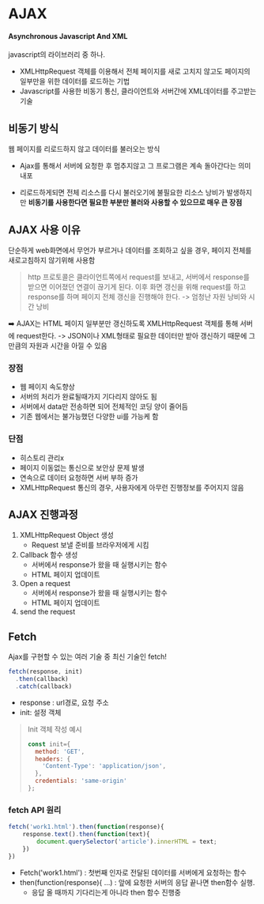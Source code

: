 # AJAX

#### Asynchronous Javascript And XML

javascript의 라이브러리 중 하나.

- XMLHttpRequest 객체를 이용해서 전체 페이지를 새로 고치지 않고도 페이지의 일부만을 위한 데이터를 로드하는 기법
- Javascript를 사용한 비동기 통신, 클라이언트와 서버간에 XML데이터를 주고받는 기술



## 비동기 방식

웹 페이지를 리로드하지 않고 데이터를 불러오는 방식

- Ajax를 통해서 서버에 요청한 후 멈추지않고 그 프로그램은 계속 돌아간다는 의미 내포

- 리로드하게되면 전체 리소스를 다시 불러오기에 불필요한 리소스 낭비가 발생하지만 **비동기를 사용한다면 필요한 부분만 불러와 사용할 수 있으므로 매우 큰 장점**



## AJAX 사용 이유

단순하게 web화면에서 무언가 부르거나 데이터를 조회하고 싶을 경우, 페이지 전체를 새로고침하지 않기위해 사용함

> http 프로토콜은 클라이언트쪽에서 request를 보내고, 서버에서 response를 받으면 이어졌던 연결이 끊기게 된다. 이후 화면 갱신을 위해 request를 하고 response를 하며 페이지 전체 갱신을 진행해야 한다. -> 엄청난 자원 낭비와 시간 낭비

:arrow_right: AJAX는 HTML 페이지 일부분만 갱신하도록 XMLHttpRequest 객체를 통해 서버에 request한다. -> JSON이나 XML형태로 필요한 데이터만 받아 갱신하기 때문에 그만큼의 자원과 시간을 아낄 수 있음



### 장점

- 웹 페이지 속도향상
- 서버의 처리가 완료될때가지 기다리지 않아도 됨
- 서버에서 data만 전송하면 되어 전체적인 코딩 양이 줄어듬
- 기존 웹에서는 불가능했던 다양한 ui를 가능케 함

### 단점

- 히스토리 관리x
- 페이지 이동없는 통신으로 보안상 문제 발생
- 연속으로 데이터 요청하면 서버 부하 증가
- XMLHttpRequest 통신의 경우, 사용자에게 아무런 진행정보를 주어지지 않음



## AJAX 진행과정

1. XMLHttpRequest Object 생성
   - Request 보낼 준비를 브라우저에게 시킴
2. Callback 함수 생성
   - 서버에서 response가 왔을 때 실행시키는 함수
   - HTML 페이지 업데이트
3. Open a request
   - 서버에서 response가 왔을 때 실행시키는 함수
   - HTML 페이지 업데이트
4. send the request



## Fetch

Ajax를 구현할 수 있는 여러 기술 중 최신 기술인 fetch! 

```js
fetch(response, init)
  .then(callback)
  .catch(callback)
```

- response : url경로, 요청 주소
- init: 설정 객체

> Init 객체 작성 예시 
>
> ```js
> const init={
>   method: 'GET',
>   headers: {
>     'Content-Type': 'application/json',
>   },
>   credentials: 'same-origin'
> };
> ```
>
> 
>
> 

### fetch API 원리 

```js
fetch('work1.html').then(function(response){
	response.text().then(function(text){
		document.querySelector('article').innerHTML = text;  
	})
})
```

- Fetch('work1.html')  : 첫번째 인자로 전달된 데이터를 서버에게 요청하는 함수
- then(function(response){ ...) : 앞에 요청한 서버의 응답 끝나면 then함수 실행.
  - 응답 올 때까지 기다리는게 아니라 then 함수 진행중